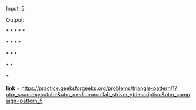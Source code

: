 Input: 5

Output:

\* * * * *

\* * * * 

\* * * 

\* *  

\* 

**link** = https://practice.geeksforgeeks.org/problems/triangle-pattern/1?utm_source=youtube&utm_medium=collab_striver_ytdescription&utm_campaign=pattern_5
